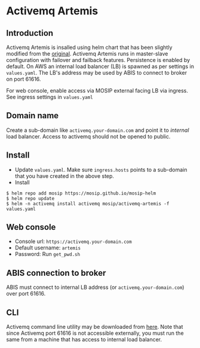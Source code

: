# Activemq Artemis

## Introduction
Activemq Artemis is insalled using helm chart that has been slightly modified from the [original](https://github.com/vromero/activemq-artemis-helm).  Activemq Artemis runs in master-slave configuration with failover and failback features.  Persistence is enabled by default.  On AWS an internal load balancer (LB) is spawned as per settings in `values.yaml`.  The LB's address may be used by ABIS to connect to broker on port 61616.

For web console, enable access via MOSIP external facing LB via ingress.  See ingress settings in `values.yaml`

## Domain name
Create a sub-domain like `activemq.your-domain.com` and point it to *internal* load balancer. Access to activemq should not be opened to public.

## Install
* Update `values.yaml`.  Make sure `ingress.hosts` points to a sub-domain that you have created in the above step.
* Install
```
$ helm repo add mosip https://mosip.github.io/mosip-helm
$ helm repo update
$ helm -n activemq install activemq mosip/activemq-artemis -f values.yaml
```
## Web console
* Console url: `https://activemq.your-domain.com`
* Default username: `artemis`
* Password:  Run `get_pwd.sh`

## ABIS connection to broker
ABIS must connect to internal LB address (or `activemq.your-domain.com`) over port 61616.

## CLI
Activemq command line utility may be downloaded from [here](https://activemq.apache.org/components/artemis/download/).  Note that since Activemq port 61616 is not accessible externally, you must run the same from a machine that has access to internal load balancer.
